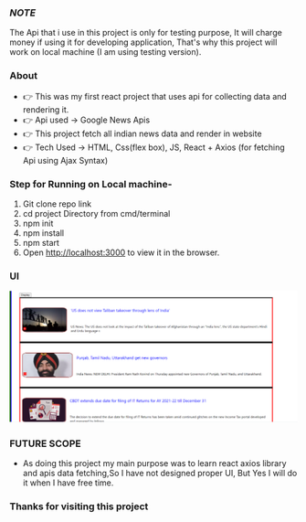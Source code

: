 ### ***NOTE***
The Api that i use in this project is only for testing purpose,
It will charge money if using it for developing application,
That's why this project will work on local machine (I am using testing version).

### About
- 👉 This was my first react project that uses api for collecting data and rendering it. 
- 👉 Api used -> Google News Apis
- 👉 This project fetch all indian news data and render in website
- 👉 Tech Used -> HTML, Css(flex box), JS, React + Axios (for fetching Api using Ajax Syntax)



### Step for Running on Local machine-
1. Git clone repo link
2. cd  project Directory from cmd/terminal
3. npm init
4. npm install
5. npm start
6. Open [http://localhost:3000](http://localhost:3000) to view it in the browser.

### UI
![Img](ui\homePage.PNG)

### FUTURE SCOPE
- As doing this project my main purpose was to learn react axios library and apis data fetching,So I have not designed proper UI, But Yes I will do it when I have free time.

### **Thanks for visiting this project**

